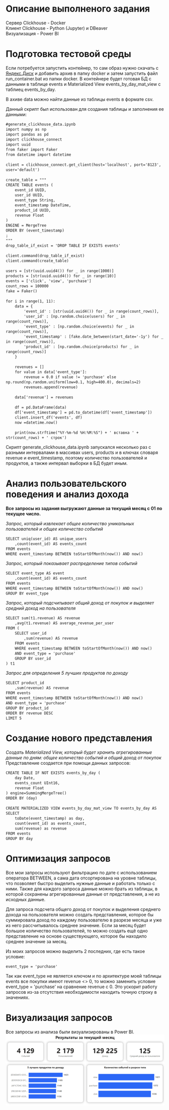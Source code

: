 # Описание выполненого задания

Сервер Clickhouse - Docker   
Клиент Clickhouse - Python (Jupyter) и DBeaver   
Визуализация - Power BI   

# Подготовка тестовой среды

Если потребуется запустить контейнер, то сам образ нужно скачать с [Яндекс.Диск](https://disk.yandex.ru/d/kLxYgmjGn-vxwA) и добавить архив в папку docker и затем запустить файл run_container.bat из папки docker.
В контейнере будет готовая БД с данными в таблице events и Materialized View events_by_day_mat_view с таблиец events_by_day.

В ахиве data можно найти данные из таблицы events в формате csv.

Данный скрипт был использован для создания таблицы и заполнения ее данными:

```
#generate_clickhouse_data.ipynb
import numpy as np
import pandas as pd
import clickhouse_connect
import uuid
from faker import Faker
from datetime import datetime

client = clickhouse_connect.get_client(host='localhost', port='8123', user='default')

create_table = """
CREATE TABLE events (
    event_id UUID,
    user_id UUID,
    event_type String,
    event_timestamp DateTime,
    product_id UUID,
    revenue Float
)
ENGINE = MergeTree
ORDER BY (event_timestamp)
;
"""
drop_table_if_exist = 'DROP TABLE IF EXISTS events'

client.command(drop_table_if_exist)
client.command(create_table)

users = [str(uuid.uuid4()) for _ in range(1000)]
products = [str(uuid.uuid4()) for _ in range(10)]
events = ['click', 'view', 'purchase']
count_rows = 100000
fake = Faker()

for i in range(1, 11):
    data = {
        'event_id' : [str(uuid.uuid4()) for _ in range(count_rows)],
        'user_id' : [np.random.choice(users) for _ in range(count_rows)],
        'event_type' : [np.random.choice(events) for _ in range(count_rows)],
        'event_timestamp' : [fake.date_between(start_date='-1y') for _ in range(count_rows)], 
        'product_id' : [np.random.choice(products) for _ in range(count_rows)]
    }
    
    revenues = []
    for value in data['event_type']:
        revenue = 0.0 if value != 'purchase' else np.round(np.random.uniform(low=0.1, high=400.0), decimals=2)
        revenues.append(revenue)    
    
    data['revenue'] = revenues
    
    df = pd.DataFrame(data)
    df['event_timestamp'] = pd.to_datetime(df['event_timestamp'])
    client.insert_df('events', df)
    now =datetime.now()

    print(now.strftime("%Y-%m-%d %H:%M:%S") + ' вставка ' + str(count_rows) + ' строк')
```


Скрипт generate_clickhouse_data.ipynb запускался несколько раз с разными интервалами в массивах users, products и в ключах словаря revenue и event_timestamp, поэтому количество пользователей и продуктов, а также интервал выборки в БД будет иным. 

# Анализ пользовательского поведения и анализ дохода

**Все запросы из задания выгружают данные за текущий месяц с 01 по текущее число.**

*Запрос, который извлекает общее количество уникальных пользователей и общее количество событий* 
```
SELECT uniq(user_id) AS unique_users
	,count(event_id) AS events_count
FROM events 
WHERE event_timestamp BETWEEN toStartOfMonth(now()) AND now()
```

*Запрос, который показывает распределение типов событий* 
```
SELECT event_type AS event
	,count(event_id) AS events_count
FROM events 
WHERE event_timestamp BETWEEN toStartOfMonth(now()) AND now()
GROUP BY event_type
```

*Запрос, который подсчитывает общий доход от покупок и выделяет средний доход на пользователя* 
```
SELECT sum(t1.revenue) AS revenue
	,avg(t1.revenue) AS average_revenue_per_user
FROM (
	SELECT user_id 
		,sum(revenue) AS revenue
	FROM events  
	WHERE event_timestamp BETWEEN toStartOfMonth(now()) AND now()
	AND event_type = 'purchase'
	GROUP BY user_id
) t1
```

*Запрос для определения 5 лучших продуктов по доходу* 
```
SELECT product_id 
	,sum(revenue) AS revenue
FROM events  
WHERE event_timestamp BETWEEN toStartOfMonth(now()) AND now()
AND event_type = 'purchase'
GROUP BY product_id 
ORDER BY revenue DESC
LIMIT 5
```

# Создание нового представления

*Создать Materialized View, который будет хранить агрегированные данные по дням: общее количество событий и общий доход от покупок*
Представление создается при помощи данных запросов:
```
CREATE TABLE IF NOT EXISTS events_by_day (
    day Date,
    events_count UInt16,
    revenue Float
) engine=SummingMergeTree()
ORDER BY (day)

CREATE MATERIALIZED VIEW events_by_day_mat_view TO events_by_day AS
SELECT 
    toDate(event_timestamp) as day, 
    count(event_id) as events_count, 
    sum(revenue) as revenue 
FROM events 
GROUP BY day
```

# Оптимизация запросов

Все мои запросы используют фильтрацию по дате с использованием оператора BETWEEN, а сама дата отсортирована на уровне таблицы, что позволяет быстро выделить нужные данные и работать только с ними. Также для каждого запроса данные можно брать из таблицы, в которой сохранены агрегированные данные от представления, а не из исходных данные. 

Для запроса подсчета общего доход от покупок и выделения среднего дохода на пользователя можно создать представления, которое бы суммировала доход по каждому пользователю в разрезе месяца и уже из него рассчитывалось среднее значение. Если за месяц будет большое количество пользователей, то можно создать ещё одно представление на основе существующего, которое бы находило среднее значение за месяц.

Из моих запросов можно выделить 2 последних, где есть такое условие:
```
event_type = 'purchase'
```

Так как event_type не является ключом и по архитектуре моей таблицы events все покупки имеют revenue <> 0, то можно заменить условие event_type = 'purchase' на сравнение revenue с 0.
Это ускорит работу запросов из-за отсутствия необходимости находить точную строку в значениях.


# Визуализация запросов

Все запросы из анализа были визуализированы в Power BI. 
![Визуализация](report/image.png)
